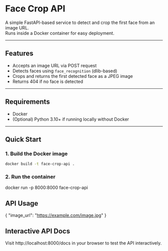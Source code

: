 # Face Crop API

A simple FastAPI-based service to detect and crop the first face from an image URL.  
Runs inside a Docker container for easy deployment.

---

## Features

- Accepts an image URL via POST request
- Detects faces using `face_recognition` (dlib-based)
- Crops and returns the first detected face as a JPEG image
- Returns 404 if no face is detected

---

## Requirements

- Docker
- (Optional) Python 3.10+ if running locally without Docker

---

## Quick Start

### 1. Build the Docker image

```bash
docker build -t face-crop-api .
```

### 2. Run the container

docker run -p 8000:8000 face-crop-api

## API Usage

{
"image_url": "https://example.com/image.jpg"
}

## Interactive API Docs

Visit http://localhost:8000/docs in your browser to test the API interactively.
